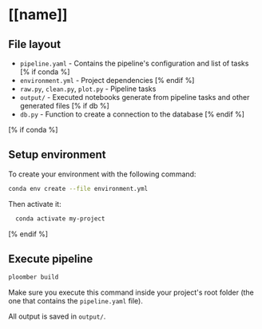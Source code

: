 # [[name]]

## File layout

* `pipeline.yaml` - Contains the pipeline's configuration and list of tasks
[% if conda %]
* `environment.yml` - Project dependencies
[% endif %]
* `raw.py`, `clean.py`, `plot.py` - Pipeline tasks
* `output/` - Executed notebooks generate from pipeline tasks and other generated files
[% if db %]
* `db.py` - Function to create a connection to the database
[% endif %]


[% if conda %]
## Setup environment

To create your environment with the following command:

```sh
conda env create --file environment.yml
```
Then activate it:

```sh
  conda activate my-project
```
[% endif %]

## Execute pipeline

```sh
ploomber build
```

Make sure you execute this command inside your project's root folder (the one that contains the `pipeline.yaml` file).

All output is saved in `output/`.
